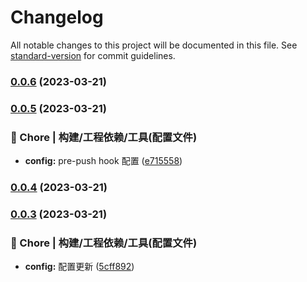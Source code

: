 # Changelog

All notable changes to this project will be documented in this file. See [standard-version](https://github.com/conventional-changelog/standard-version) for commit guidelines.

### [0.0.6](https://github.com/Shawsam/chatGPT/compare/v0.0.5...v0.0.6) (2023-03-21)

### [0.0.5](https://github.com/Shawsam/chatGPT/compare/v0.0.4...v0.0.5) (2023-03-21)

### 🚀 Chore | 构建/工程依赖/工具(配置文件)

- **config:** pre-push hook 配置 ([e715558](https://github.com/Shawsam/chatGPT/commit/e715558dd227d9412a722e40b26b11e93c628de4))

### [0.0.4](http://git.tarsocial.com/data-api/innovation/chatgptwebv2/compare/v0.0.3...v0.0.4) (2023-03-21)

### [0.0.3](http://git.tarsocial.com/data-api/innovation/chatgptwebv2/compare/v0.0.2...v0.0.3) (2023-03-21)

### 🚀 Chore | 构建/工程依赖/工具(配置文件)

- **config:** 配置更新 ([5cff892](http://git.tarsocial.com/data-api/innovation/chatgptwebv2/commit/5cff892f32b19f77db49d94c2af230021851c3db))
